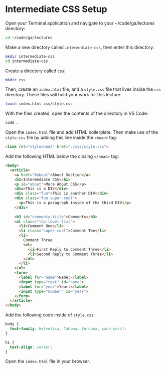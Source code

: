 <h1>
  <span class="headline">Intermediate CSS</span>
  <span class="subhead">Setup</span>
</h1>

Open your Terminal application and navigate to your ~/code/ga/lectures directory:

```bash
cd ~/code/ga/lectures
```

Make a new directory called `intermediate-css`, then enter this directory:

```bash
mkdir intermediate-css
cd intermediate-css
```

Create a directory called `css`:

```bash
mkdir css
```

Then, create an `index.html` file, and a `style.css` file that lives inside the `css` directory. These files will hold your work for this lecture:

```bash
touch index.html css/style.css
```

With the files created, open the contents of the directory in VS Code:

```bash
code .
```

Open the `index.html` file and add HTML boilerplate. Then make use of the `style.css` file by adding this line inside the `<head>` tag:

```html
<link rel="stylesheet" href="./css/style.css">
```

Add the following HTML below the closing `</head>` tag:

```html
<body>
  <article>
    <a href="#about">About Section</a>
    <h1>Intermediate CSS</h1>
    <p id="about">More About CSS</p>
    <div>This is a DIV</div>
    <div class="fun">This is another DIV</div>
    <div class="fun super-cool">
      <p>This is a paragraph inside of the third DIV</p>
    </div>
    
    <h3 id="comments-title">Comments</h3>
    <ul class="top-level-list">
      <li>Comment One</li>
      <li class="super-cool">Comment Two</li>
      <li>
        Comment Three
        <ul>
          <li>First Reply to Comment Three</li>
          <li>Second Reply to Comment Three</li>
        </ul>
      </li>
    </ul>
    <form>
      <label for="name">Name:</label>
      <input type="text" id="name">
      <label for="year">Year:</label>
      <input type="number" id="year">
    </form>
  </article>
</body>
```

Add the following code inside of `style.css`:

```css
body {
  font-family: Helvetica, Tahoma, Verdana, sans-serif;
}

h1 {
  text-align: center;
}
```

Open the `index.html` file in your browser.
